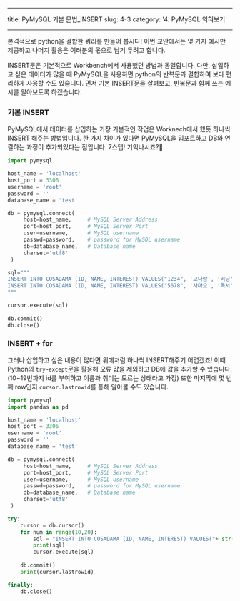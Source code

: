 ﻿---

title: PyMySQL 기본 문법_INSERT
slug: 4-3
category: '4. PyMySQL 익혀보기'

---

본격적으로 python을 결합한 쿼리를 만들어 봅시다! 이번 교안에서는 몇 가지 예시만 제공하고 나머지 활용은 여러분의 몫으로 남겨 두려고 합니다.

INSERT문은 기본적으로 Workbench에서 사용했던 방법과 동일합니다. 다만, 삽입하고 싶은 데이터가 많을 때 PyMySQL을 사용하면 python의 반복문과 결합하여 보다 편리하게 사용할 수도 있습니다. 먼저 기본 INSERT문을 살펴보고, 반복문과 함께 쓰는 예시를 알아보도록 하겠습니다.

### 기본 INSERT

PyMySQL에서 데이터를 삽입하는 가장 기본적인 작업은 Worknech에서 했듯 하나씩 INSERT 해주는 방법입니다. 한 가지 차이가 있다면 PyMySQL을 임포트하고 DB와 연결하는 과정이 추가되었다는 점입니다. 7스텝! 기억나시죠?🤩
	
```python
import pymysql

host_name = 'localhost'
host_port = 3306 
username = 'root'
password = ''
database_name = 'test'

db = pymysql.connect(
     host=host_name,     # MySQL Server Address
     port=host_port,     # MySQL Server Port
     user=username,      # MySQL username
     passwd=password,    # password for MySQL username
     db=database_name,   # Database name
     charset='utf8'
 )

sql="""
INSERT INTO COSADAMA (ID, NAME, INTEREST) VALUES("1234", '고다람', '러닝');
INSERT INTO COSADAMA (ID, NAME, INTEREST) VALUES("5678", '사마요', '독서');
"""

cursor.execute(sql)
    
db.commit()
db.close()
```
### INSERT + for    
그러나 삽입하고 싶은 내용이 많다면 위에처럼 하나씩 INSERT해주기 어렵겠죠! 이때 Python의 `try~except`문을 활용해 오류 값을 제외하고 DB에 값을 추가할 수 있습니다.(10~19번까지 id를 부여하고 이름과 취미는 모르는 상태라고 가정) 또한 마지막에 몇 번째 row인지 `cursor.lastrowid`를 통해 알아볼 수도 있습니다.

```python
import pymysql
import pandas as pd

host_name = 'localhost'
host_port = 3306 
username = 'root'
password = ''
database_name = 'test'

db = pymysql.connect(
     host=host_name,     # MySQL Server Address
     port=host_port,     # MySQL Server Port
     user=username,      # MySQL username
     passwd=password,    # password for MySQL username
     db=database_name,   # Database name
     charset='utf8'
 )

try:
    cursor = db.cursor()
    for num in range(10,20):
        sql = "INSERT INTO COSADAMA (ID, NAME, INTEREST) VALUES("+ str(num) +", 'Unknown', 'Unknown')"
        print(sql)
        cursor.execute(sql)
    
    db.commit()
    print(cursor.lastrowid)

finally:
    db.close()
```




